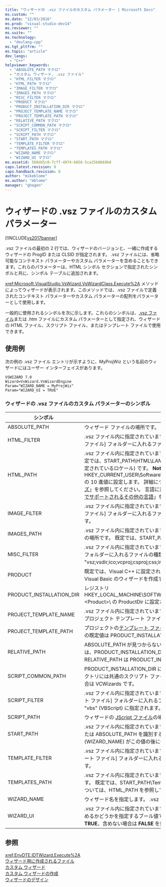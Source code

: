 ```yaml
---
title: "ウィザードの .vsz ファイルのカスタム パラメーター | Microsoft Docs"
ms.custom: ""
ms.date: "12/03/2016"
ms.prod: "visual-studio-dev14"
ms.reviewer: ""
ms.suite: ""
ms.technology: 
  - "devlang-cpp"
ms.tgt_pltfrm: ""
ms.topic: "article"
dev_langs: 
  - "C++"
helpviewer_keywords: 
  - "ABSOLUTE_PATH マクロ"
  - "カスタム ウィザード, .vsz ファイル"
  - "HTML_FILTER マクロ"
  - "HTML_PATH マクロ"
  - "IMAGE_FILTER マクロ"
  - "IMAGES_PATH マクロ"
  - "MISC_FILTER マクロ"
  - "PRODUCT マクロ"
  - "PRODUCT_INSTALLATION_DIR マクロ"
  - "PROJECT_TEMPLATE_NAME マクロ"
  - "PROJECT_TEMPLATE_PATH マクロ"
  - "RELATIVE_PATH マクロ"
  - "SCRIPT_COMMON_PATH マクロ"
  - "SCRIPT_FILTER マクロ"
  - "SCRIPT_PATH マクロ"
  - "START_PATH マクロ"
  - "TEMPLATE_FILTER マクロ"
  - "TEMPLATES_PATH マクロ"
  - "WIZARD_NAME マクロ"
  - "WIZARD_UI マクロ"
ms.assetid: 560dd5c0-7cff-4974-b856-5ca25b0669b8
caps.latest.revision: 8
caps.handback.revision: 8
author: "mikeblome"
ms.author: "mblome"
manager: "ghogen"
---
```

# ウィザードの .vsz ファイルのカスタム パラメーター
[!INCLUDE[vs2017banner](../assembler/inline/includes/vs2017banner.md)]

.vsz ファイルの最初の 2 行では、ウィザードのバージョンと、一緒に作成するウィザードの ProgID または CLSID が指定されます。  .vsz ファイルには、省略可能なコンテキスト パラメーターやカスタム パラメーターを含めることもできます。これらのパラメーターは、HTML シンボル セクションで指定されたシンボルと共に、シンボル テーブルに追加されます。  
  
 <xref:Microsoft.VisualStudio.VsWizard.VsWizardClass.Execute%2A> メソッドによってウィザードが表示されます。このメソッドでは、.vsz ファイルで定義されたコンテキスト パラメーターやカスタム パラメーターの配列をパラメーターとして使用します。  
  
 一般的に使用されるシンボルを次に示します。これらのシンボルは、[.vsz ファイル](../ide/dot-vsz-file-project-control.md)または .htm ファイルにカスタム パラメーターとして指定され、ウィザードの HTML ファイル、スクリプト ファイル、またはテンプレート ファイルで使用できます。  
  
## 使用例  
 次の例の .vsz ファイル エントリが示すように、MyProjWiz という名前のウィザードにはユーザー インターフェイスがあります。  
  
```  
VSWIZARD 7.0  
Wizard=VsWizard.VsWizardEngine  
Param="WIZARD_NAME = MyProjWiz"  
Param="WIZARD_UI = TRUE"  
```  
  
### ウィザードの .vsz ファイルのカスタム パラメーターのシンボル  
  
|シンボル|定義|  
|----------|--------|  
|ABSOLUTE\_PATH|ウィザード ファイルの場所です。|  
|HTML\_FILTER|.vsz ファイル内に指定されています。  **ソリューション エクスプローラー**の \[HTML ファイル\] フォルダーに入れるファイルの種類です。  通常は "htm" に指定されます。|  
|HTML\_PATH|.vsz ファイル内に指定されています。  ウィザードの [HTML ファイル](../ide/html-files.md)の場所です。  既定では、START\_PATH\\HTML\\*LANGUAGE* \(*LANGUAGE* はシステム レジストリで指定されているロケール\) です。 **Note:**  別の言語を指定するには、\<LangID\> を HKEY\_CURRENT\_USER\\Software\\Microsoft\\VisualStudio\\7.0\\General\\UILanguage の 10 進値に設定します。  詳細については、「[複数言語へのウィザードのローカライズ](../ide/localizing-a-wizard-to-multiple-languages.md)」を参照してください。  言語に対応する 10 進値の一覧については、「[ウィザードでサポートされるその他の言語](../ide/wizard-support-for-other-languages.md)」を参照してください。|  
|IMAGE\_FILTER|.vsz ファイル内に指定されています。  ソリューション エクスプローラーの \[イメージ ファイル\] フォルダーに入れるファイルの種類です。  通常は "bmp;gif" に指定されます。|  
|IMAGES\_PATH|.vsz ファイル内に指定されています。  html ファイルで使用されるイメージ ファイルの場所です。  既定では、START\_PATH\\Images です。|  
|MISC\_FILTER|.vsz ファイル内に指定されています。  ソリューション エクスプローラーの \[その他\] フォルダーに入れるファイルの種類です。  通常は "vsz;vsdir;ico;vcproj;csproj;css;inf" に指定されます。|  
|PRODUCT|既定では、Visual C\+\+ に設定されます。ただし、この値を Visual Basic に設定して Visual Basic のウィザードを作成することもできます。|  
|PRODUCT\_INSTALLATION\_DIR|レジストリ HKEY\_LOCAL\_MACHINE\\SOFTWARE\\Microsoft\\VisualStudio\\7.0\\Setup\\\<Product\>\\ の ProductDir に設定されるディレクトリです。|  
|PROJECT\_TEMPLATE\_NAME|.vsz ファイル内に指定されています。  ウィザードでプロジェクトの作成に使用するプロジェクト テンプレート ファイルです。  通常は "txt" に指定されます。|  
|PROJECT\_TEMPLATE\_PATH|プロジェクトの[テンプレート ファイル](../ide/template-files.md)を含むディレクトリです。  Visual C\+\+ の場合の既定値は PRODUCT\_INSTALLATION\_DIR\\VCWizards です。|  
|RELATIVE\_PATH|ABSOLUTE\_PATH が見つからない場合は、RELATIVE\_PATH が使用されます。  これは、PRODUCT\_INSTALLATION\_DIR に対する相対パスです。  Visual C\+\+ の場合、RELATIVE\_PATH は PRODUCT\_INSTALLATION\_DIR\\VCWizards です。|  
|SCRIPT\_COMMON\_PATH|PRODUCT\_INSTALLATION\_DIR に対する相対的なディレクトリ名です。このディレクトリには共通のスクリプト ファイルが保存されます。  たとえば、Visual C\+\+ の場合は VCWizards です。|  
|SCRIPT\_FILTER|.vsz ファイル内に指定されています。  ソリューション エクスプローラーの \[スクリプト ファイル\] フォルダーに入れるファイルの種類です。  通常は "js" \(JScript\) または "vbs" \(VBScript\) に指定されます。|  
|SCRIPT\_PATH|ウィザードの [JScript ファイル](../ide/jscript-file.md)の場所です。  既定では、START\_PATH\\Scripts です。|  
|START\_PATH|.vsz ファイル内に指定されています。  ユーザーは設定しません。RELATIVE\_PATH または ABSOLUTE\_PATH を識別するために、内部的に使用されます。  ウィザード名 \(WIZARD\_NAME\) がこの値の後に付けられます。|  
|TEMPLATE\_FILTER|.vsz ファイル内に指定されています。  ソリューション エクスプローラーの \[テンプレート ファイル\] フォルダーに入れるファイルの種類です。  通常は "txt" に指定されます。|  
|TEMPLATES\_PATH|.vsz ファイル内に指定されています。  ウィザードのテンプレート ファイルの場所です。  既定では、START\_PATH\\Templates\\\<LangID\> です。 **Note:**  LangID の詳細については、HTML\_PATH を参照してください。|  
|WIZARD\_NAME|ウィザード名を指定します。  .vsz にあり、ほかのシンボルで使用されます。|  
|WIZARD\_UI|.vsz ファイル内に指定されています。  ウィザードにユーザー インターフェイスを含めるかどうかを指定するブール値です。  ユーザー インターフェイスを含める場合は **TRUE**、含めない場合は **FALSE** を指定します。|  
  
## 参照  
 <xref:EnvDTE.IDTWizard.Execute%2A>   
 [ウィザード用に作成されるファイル](../ide/files-created-for-your-wizard.md)   
 [カスタム ウィザード](../ide/custom-wizard.md)   
 [カスタム ウィザードの作成](../ide/creating-a-custom-wizard.md)   
 [ウィザードのデザイン](../ide/designing-a-wizard.md)